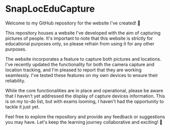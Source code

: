 # SnapLocEduCapture
Welcome to my GitHub repository for the website I've created! 🌟

This repository houses a website I've developed with the aim of capturing pictures of people. It's important to note that this website is strictly for educational purposes only, so please refrain from using it for any other purposes.

The website incorporates a feature to capture both pictures and locations. I've recently updated the functionality for both the camera capture and location tracking, and I'm pleased to report that they are working seamlessly. I've tested these features on my own devices to ensure their reliability.

While the core functionalities are in place and operational, please be aware that I haven't yet addressed the display of capture devices information. This is on my to-do list, but with exams looming, I haven't had the opportunity to tackle it just yet.

Feel free to explore the repository and provide any feedback or suggestions you may have. Let's keep the learning journey collaborative and exciting! 🚀
